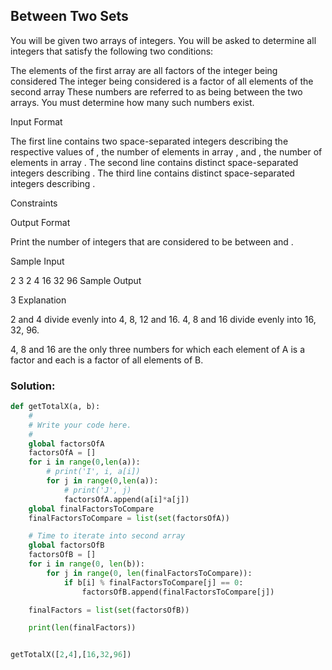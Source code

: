 ## Between Two Sets

You will be given two arrays of integers. You will be asked to determine all integers that satisfy the following two conditions:

The elements of the first array are all factors of the integer being considered
The integer being considered is a factor of all elements of the second array
These numbers are referred to as being between the two arrays. You must determine how many such numbers exist.

Input Format

The first line contains two space-separated integers describing the respective values of , the number of elements in array , and , the number of elements in array . 
The second line contains  distinct space-separated integers describing . 
The third line contains  distinct space-separated integers describing .

Constraints

Output Format

Print the number of integers that are considered to be between  and .

Sample Input

2 3
2 4
16 32 96
Sample Output

3
Explanation

2 and 4 divide evenly into 4, 8, 12 and 16. 
4, 8 and 16 divide evenly into 16, 32, 96.

4, 8 and 16 are the only three numbers for which each element of A is a factor and each is a factor of all elements of B.

### Solution:
```python
def getTotalX(a, b):
    #
    # Write your code here.
    #
    global factorsOfA
    factorsOfA = []
    for i in range(0,len(a)):
        # print('I', i, a[i])
        for j in range(0,len(a)):
            # print('J', j)
            factorsOfA.append(a[i]*a[j])
    global finalFactorsToCompare
    finalFactorsToCompare = list(set(factorsOfA))

    # Time to iterate into second array
    global factorsOfB
    factorsOfB = []
    for i in range(0, len(b)):
        for j in range(0, len(finalFactorsToCompare)):
            if b[i] % finalFactorsToCompare[j] == 0:
                factorsOfB.append(finalFactorsToCompare[j])

    finalFactors = list(set(factorsOfB))

    print(len(finalFactors))


getTotalX([2,4],[16,32,96])
```
